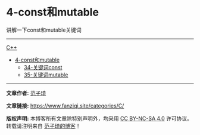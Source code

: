 # 4-const和mutable

讲解一下const和mutable关键词

------

[C++](/C++/)
- [4-const和mutable](C++/4-const和mutable/)
  - [34-关键词const](C++/4-const和mutable/34-关键词const.md)
  - [35-关键词mutable](C++/4-const和mutable/34-关键词mutable.md)

------

**文章作者:** [范子琦](https://github.com/fan-ziqi)

**文章链接:** https://www.fanziqi.site/categories/C/

**版权声明:** 本博客所有文章除特别声明外，均采用 [CC BY-NC-SA 4.0](https://creativecommons.org/licenses/by-nc-sa/4.0/) 许可协议。转载请注明来自 [范子琦的博客](http://www.fanziqi.site/)！
